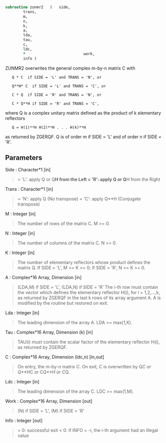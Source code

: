 ```fortran
subroutine zunmr2	(	side,
		trans,
		m,
		n,
		k,
		a,
		lda,
		tau,
		c,
		ldc,
		*                          work,
		info )
```

 ZUNMR2 overwrites the general complex m-by-n matrix C with

       Q * C  if SIDE = 'L' and TRANS = 'N', or

       Q**H* C  if SIDE = 'L' and TRANS = 'C', or

       C * Q  if SIDE = 'R' and TRANS = 'N', or

       C * Q**H if SIDE = 'R' and TRANS = 'C',

 where Q is a complex unitary matrix defined as the product of k
 elementary reflectors

       Q = H(1)**H H(2)**H . . . H(k)**H

 as returned by ZGERQF. Q is of order m if SIDE = 'L' and of order n
 if SIDE = 'R'.

## Parameters
Side : Character*1 [in]
> = 'L': apply Q or Q**H from the Left
> = 'R': apply Q or Q**H from the Right

Trans : Character*1 [in]
> = 'N': apply Q  (No transpose)
> = 'C': apply Q**H (Conjugate transpose)

M : Integer [in]
> The number of rows of the matrix C. M >= 0.

N : Integer [in]
> The number of columns of the matrix C. N >= 0.

K : Integer [in]
> The number of elementary reflectors whose product defines
> the matrix Q.
> If SIDE = 'L', M >= K >= 0;
> if SIDE = 'R', N >= K >= 0.

A : Complex*16 Array, Dimension [in]
> (LDA,M) if SIDE = 'L',
> (LDA,N) if SIDE = 'R'
> The i-th row must contain the vector which defines the
> elementary reflector H(i), for i = 1,2,...,k, as returned by
> ZGERQF in the last k rows of its array argument A.
> A is modified by the routine but restored on exit.

Lda : Integer [in]
> The leading dimension of the array A. LDA >= max(1,K).

Tau : Complex*16 Array, Dimension (k) [in]
> TAU(i) must contain the scalar factor of the elementary
> reflector H(i), as returned by ZGERQF.

C : Complex*16 Array, Dimension (ldc,n) [in,out]
> On entry, the m-by-n matrix C.
> On exit, C is overwritten by Q*C or Q**H*C or C*Q**H or C*Q.

Ldc : Integer [in]
> The leading dimension of the array C. LDC >= max(1,M).

Work : Complex*16 Array, Dimension [out]
> (N) if SIDE = 'L',
> (M) if SIDE = 'R'

Info : Integer [out]
> = 0: successful exit
> < 0: if INFO = -i, the i-th argument had an illegal value

